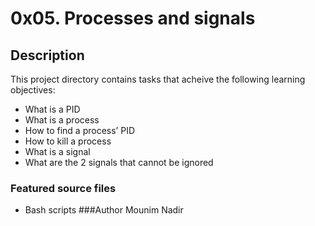 # 0x05. Processes and signals
## Description
This project directory contains tasks that acheive the following learning objectives:

* What is a PID
* What is a process
* How to find a process’ PID
* How to kill a process
* What is a signal
* What are the 2 signals that cannot be ignored

### Featured source files
* Bash scripts
###Author
Mounim Nadir
